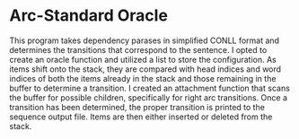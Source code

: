 # Arc-Standard Oracle
This program takes dependency parases in simplified CONLL format and determines the transitions that correspond to the sentence. I opted to create an oracle function and utilized a list to store the configuration. As items shift onto the stack, they are compared with head indices and word
indices of both the items already in the stack and those remaining in the buffer to determine a transition. I created an attachment function that scans the buffer for possible children, specifically for right arc transitions. Once a transition has been determined, the proper transition is printed to the sequence output file. Items are then either inserted or deleted from the stack.
